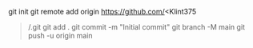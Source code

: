 git init
git remote add origin https://github.com/<Klint375
>/<TELEGRAM-BOT-TLIVE-PROLEKT003>.git
git add .
git commit -m "Initial commit"
git branch -M main
git push -u origin main
